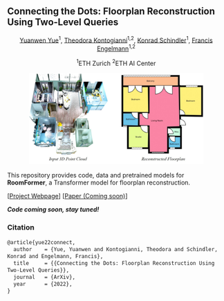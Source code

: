 ## Connecting the Dots: Floorplan Reconstruction Using Two-Level Queries


<div align="center">
<a href="https://n.ethz.ch/~yuayue/">Yuanwen Yue</a><sup>1</sup>, <a href="https://theodorakontogianni.github.io/">Theodora Kontogianni</a><sup>1,2</sup>, <a href="https://igp.ethz.ch/personen/person-detail.html?persid=143986">Konrad Schindler</a><sup>1</sup>, <a href="https://francisengelmann.github.io/">Francis Engelmann</a><sup>1,2</sup>

<sup>1</sup>ETH Zurich <sup>2</sup>ETH AI Center


<!-- ![teaser](./imgs/teaser.jpg) -->
<img src="./imgs/teaser.jpg" width=80% height=80%>

</div>


This repository provides code, data and pretrained models for **RoomFormer**, a Transformer model for floorplan reconstruction.

[[Project Webpage](https://ywyue.github.io/RoomFormer/)]    [[Paper (Coming soon)](https://github.com/ywyue/RoomFormer)]

***Code coming soon, stay tuned!***

### Citation
```
@article{yue22connect,
  author    = {Yue, Yuanwen and Kontogianni, Theodora and Schindler, Konrad and Engelmann, Francis},
  title     = {{Connecting the Dots: Floorplan Reconstruction Using Two-Level Queries}},
  journal   = {ArXiv},
  year      = {2022},
}
```